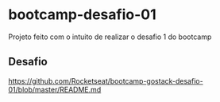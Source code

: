 # bootcamp-desafio-01

Projeto feito com o intuito de realizar o desafio 1 do bootcamp

## Desafio

https://github.com/Rocketseat/bootcamp-gostack-desafio-01/blob/master/README.md

